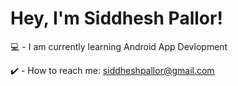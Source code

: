 # Hey, I'm Siddhesh Pallor! 

💻 - I am currently learning Android App Devlopment

✔️ - How to reach me: siddheshpallor@gmail.com



